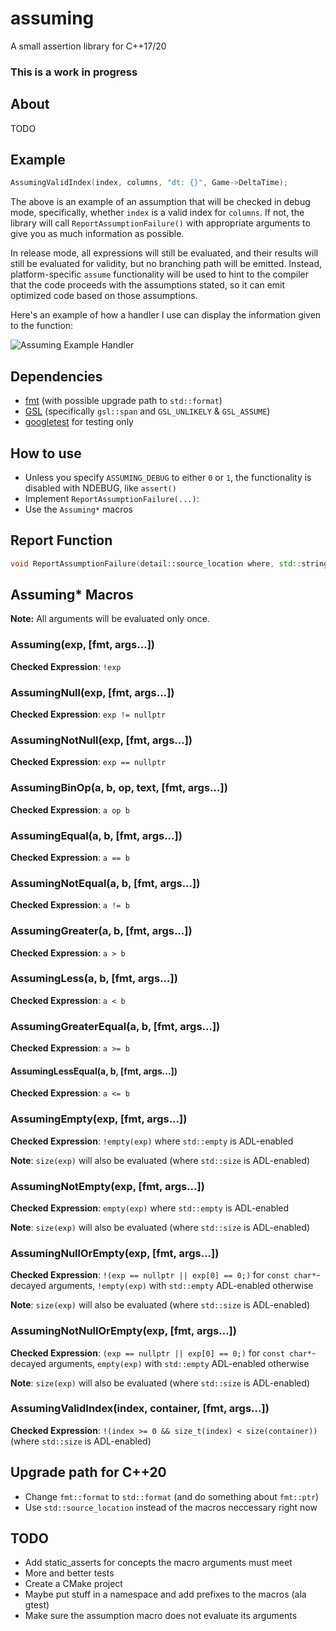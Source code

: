 # assuming
A small assertion library for C++17/20

### This is a work in progress

## About

TODO

## Example

```c++
AssumingValidIndex(index, columns, "dt: {}", Game->DeltaTime);
```

The above is an example of an assumption that will be checked in debug mode, specifically, whether `index` is a valid index for `columns`.
If not, the library will call `ReportAssumptionFailure()` with appropriate arguments to give you as much information as possible.

In release mode, all expressions will still be evaluated, and their results will still be evaluated for validity, but no branching path will
be emitted. Instead, platform-specific `assume` functionality will be used to hint to the compiler that the code proceeds with the assumptions stated,
so it can emit optimized code based on those assumptions.

Here's an example of how a handler I use can display the information given to the function:

![Assuming Example Handler](https://i.imgur.com/E49uu0h.png)

## Dependencies

* [fmt](https://github.com/fmtlib/fmt) (with possible upgrade path to `std::format`)
* [GSL](https://github.com/microsoft/GSL) (specifically `gsl::span` and `GSL_UNLIKELY` & `GSL_ASSUME`)
* [googletest](https://github.com/google/googletest) for testing only

## How to use

* Unless you specify `ASSUMING_DEBUG` to either `0` or `1`, the functionality is disabled with NDEBUG, like `assert()`
* Implement `ReportAssumptionFailure(...)`:
* Use the `Assuming*` macros

## Report Function

```c++
void ReportAssumptionFailure(detail::source_location where, std::string_view expectation, std::initializer_list<std::pair<std::string_view, std::string>> values, std::string data);
```

## Assuming* Macros

**Note:** All arguments will be evaluated only once.

### Assuming(exp, [fmt, args...])
**Checked Expression**: `!exp`

### AssumingNull(exp, [fmt, args...])
**Checked Expression**: `exp != nullptr`

### AssumingNotNull(exp, [fmt, args...])
**Checked Expression**: `exp == nullptr`

### AssumingBinOp(a, b, op, text, [fmt, args...])
**Checked Expression**: `a op b`

### AssumingEqual(a, b, [fmt, args...])
**Checked Expression**: `a == b`

### AssumingNotEqual(a, b, [fmt, args...])
**Checked Expression**: `a != b`

### AssumingGreater(a, b, [fmt, args...])
**Checked Expression**: `a > b`

### AssumingLess(a, b, [fmt, args...])
**Checked Expression**: `a < b`

### AssumingGreaterEqual(a, b, [fmt, args...])
**Checked Expression**: `a >= b`

#### AssumingLessEqual(a, b, [fmt, args...])
**Checked Expression**: `a <= b`

### AssumingEmpty(exp, [fmt, args...]) 
**Checked Expression**: `!empty(exp)` where `std::empty` is ADL-enabled

**Note**: `size(exp)` will also be evaluated (where `std::size` is ADL-enabled)

### AssumingNotEmpty(exp, [fmt, args...]) 
**Checked Expression**: `empty(exp)` where `std::empty` is ADL-enabled

**Note**: `size(exp)` will also be evaluated (where `std::size` is ADL-enabled)

### AssumingNullOrEmpty(exp, [fmt, args...])
**Checked Expression**: `!(exp == nullptr || exp[0] == 0;)` for `const char*`-decayed arguments, `!empty(exp)` with `std::empty` ADL-enabled otherwise

**Note**: `size(exp)` will also be evaluated (where `std::size` is ADL-enabled)

### AssumingNotNullOrEmpty(exp, [fmt, args...])
**Checked Expression**: `(exp == nullptr || exp[0] == 0;)` for `const char*`-decayed arguments, `empty(exp)` with `std::empty` ADL-enabled otherwise

**Note**: `size(exp)` will also be evaluated (where `std::size` is ADL-enabled)

### AssumingValidIndex(index, container, [fmt, args...])
**Checked Expression**: `!(index >= 0 && size_t(index) < size(container))` (where `std::size` is ADL-enabled)

## Upgrade path for C++20

* Change `fmt::format` to `std::format` (and do something about `fmt::ptr`)
* Use `std::source_location` instead of the macros neccessary right now

## TODO

* Add static_asserts for concepts the macro arguments must meet
* More and better tests
* Create a CMake project
* Maybe	put stuff in a namespace and add prefixes to the macros (ala gtest)
* Make sure the assumption macro does not evaluate its arguments